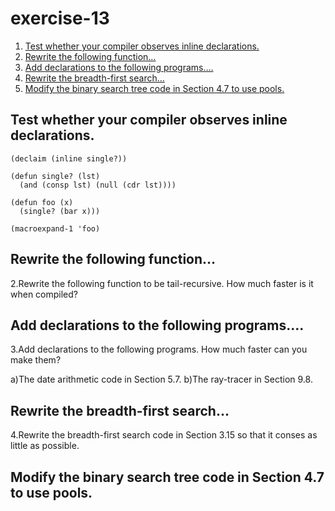 

# exercise-13

1.  [Test whether your compiler observes inline declarations.](#org8344ef4)
2.  [Rewrite the following function&#x2026;](#orgdec1025)
3.  [Add declarations to the following programs&#x2026;.](#orgbadfa6e)
4.  [Rewrite the breadth-first search&#x2026;](#orga433a6e)
5.  [Modify the binary search tree code in Section 4.7 to use pools.](#orga31f3c0)


<a id="org8344ef4"></a>

## Test whether your compiler observes inline declarations.

    (declaim (inline single?))
    
    (defun single? (lst)
      (and (consp lst) (null (cdr lst))))
    
    (defun foo (x)
      (single? (bar x)))
    
    (macroexpand-1 'foo)


<a id="orgdec1025"></a>

## Rewrite the following function&#x2026;

2.Rewrite the following function to be tail-recursive. How much faster is it when compiled?


<a id="orgbadfa6e"></a>

## Add declarations to the following programs&#x2026;.

3.Add declarations to the following programs. How much faster can you make them?

a)The date arithmetic code in Section 5.7.
b)The ray-tracer in Section 9.8.


<a id="orga433a6e"></a>

## Rewrite the breadth-first search&#x2026;

4.Rewrite the breadth-first search code in Section 3.15 so that it conses as little as possible.


<a id="orga31f3c0"></a>

## Modify the binary search tree code in Section 4.7 to use pools.

